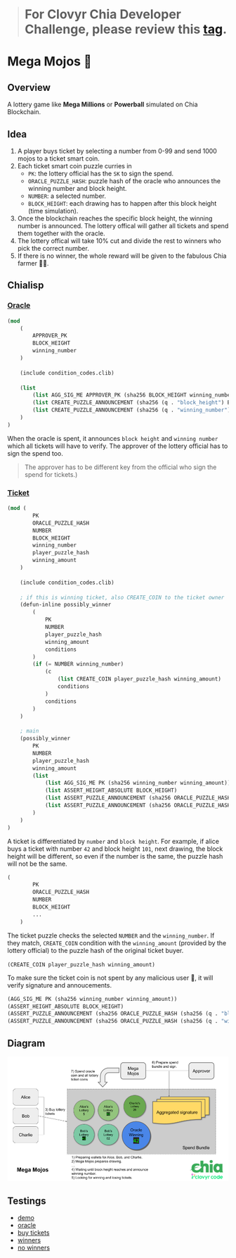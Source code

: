 > # For Clovyr Chia Developer Challenge, please review this [tag](https://github.com/kimsk/chia-dev-challenge/tree/clovyr-challenge-eligible).

# Mega Mojos :seedling:

## Overview

A lottery game like **Mega Millions** or **Powerball** simulated on Chia Blockchain.


## Idea

1. A player buys ticket by selecting a number from 0-99 and send 1000 mojos to a ticket smart coin.
2. Each ticket smart coin puzzle curries in
    - `PK`: the lottery official has the `SK` to sign the spend.
    - `ORACLE_PUZZLE_HASH`: puzzle hash of the oracle who announces the winning number and block height.
    - `NUMBER`: a selected number.
    - `BLOCK_HEIGHT`: each drawing has to happen after this block height (time simulation). 
3. Once the blockchain reaches the specific block height, the winning number is announced. The lottery offical will gather all tickets and spend them together with the oracle.
4. The lottery offical will take 10% cut and divide the rest to winners who pick the correct number.
5. If there is no winner, the whole reward will be given to the fabulous Chia farmer :farmer:.

## Chialisp

### [Oracle](./clsp/oracle.clsp)
```lisp
(mod 
    (
        APPROVER_PK 
        BLOCK_HEIGHT 
        winning_number
    )

    (include condition_codes.clib)

    (list
        (list AGG_SIG_ME APPROVER_PK (sha256 BLOCK_HEIGHT winning_number))
        (list CREATE_PUZZLE_ANNOUNCEMENT (sha256 (q . "block_height") BLOCK_HEIGHT))
        (list CREATE_PUZZLE_ANNOUNCEMENT (sha256 (q . "winning_number") winning_number))
    )
)
```
When the oracle is spent, it announces `block height` and `winning number` which all tickets will have to verify. The approver of the lottery official has to sign the spend too.

> The approver has to be different key from the official who sign the spend for tickets.)

### [Ticket](./clsp/ticket.clsp)
```lisp
(mod (
        PK 
        ORACLE_PUZZLE_HASH 
        NUMBER 
        BLOCK_HEIGHT 
        winning_number 
        player_puzzle_hash 
        winning_amount
    )
    
    (include condition_codes.clib)

    ; if this is winning ticket, also CREATE_COIN to the ticket owner
    (defun-inline possibly_winner 
        (
            PK 
            NUMBER 
            player_puzzle_hash 
            winning_amount 
            conditions
        )
        (if (= NUMBER winning_number)
            (c 
                (list CREATE_COIN player_puzzle_hash winning_amount)
                conditions
            )
            conditions
        )
    )
    
    ; main
    (possibly_winner
        PK
        NUMBER
        player_puzzle_hash
        winning_amount
        (list
            (list AGG_SIG_ME PK (sha256 winning_number winning_amount))
            (list ASSERT_HEIGHT_ABSOLUTE BLOCK_HEIGHT)
            (list ASSERT_PUZZLE_ANNOUNCEMENT (sha256 ORACLE_PUZZLE_HASH (sha256 (q . "block_height") BLOCK_HEIGHT)))
            (list ASSERT_PUZZLE_ANNOUNCEMENT (sha256 ORACLE_PUZZLE_HASH (sha256 (q . "winning_number") winning_number)))
        )
    )
)
```
A ticket is differentiated by `number` and `block height`. For example, if alice buys a ticket with number `42` and block height `101`, next drawing, the block height will be different, so even if the number is the same, the puzzle hash will not be the same.

```lisp
(
        PK 
        ORACLE_PUZZLE_HASH 
        NUMBER 
        BLOCK_HEIGHT
        ...
    )
```

The ticket puzzle checks the selected `NUMBER` and the `winning_number`. If they match, `CREATE_COIN` condition with the `winning_amount` (provided by the lottery official) to the puzzle hash of the original ticket buyer. 

`(CREATE_COIN player_puzzle_hash winning_amount)`

To make sure the ticket coin is not spent by any malicious user :ninja:, it will verify signature and annoucements.

```lisp
(AGG_SIG_ME PK (sha256 winning_number winning_amount))
(ASSERT_HEIGHT_ABSOLUTE BLOCK_HEIGHT)
(ASSERT_PUZZLE_ANNOUNCEMENT (sha256 ORACLE_PUZZLE_HASH (sha256 (q . "block_height") BLOCK_HEIGHT)))
(ASSERT_PUZZLE_ANNOUNCEMENT (sha256 ORACLE_PUZZLE_HASH (sha256 (q . "winning_number") winning_number)))
```
## Diagram
![](karlkim-Chia-Clovyr-DevChallenge.png)

## Testings

- [demo](./scripts/demo.py)
- [oracle](./scripts/oracle.py)
- [buy tickets](./scripts/buy_tickets.py)
- [winners](./scripts/sim_winning_tickets.py)
- [no winners](./scripts/sim_no_winners.py)
